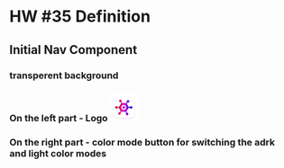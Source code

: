 # HW #35 Definition
## Initial Nav Component
### transperent background
### On the left part - Logo <img src="image.png" width="50">
### On the right part - color mode button for switching the adrk and light color modes